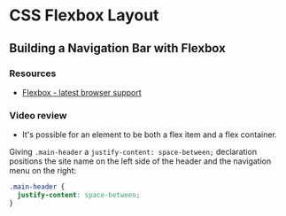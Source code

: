 # CSS Flexbox Layout
## Building a Navigation Bar with Flexbox

### Resources
- [Flexbox - latest browser support](http://caniuse.com/#search=flexbox)

### Video review
- It's possible for an element to be both a flex item and a flex container.

Giving `.main-header` a `justify-content: space-between;` declaration positions the site name on the left side of the header and the navigation menu on the right:
```css
.main-header {
  justify-content: space-between; 
}
```